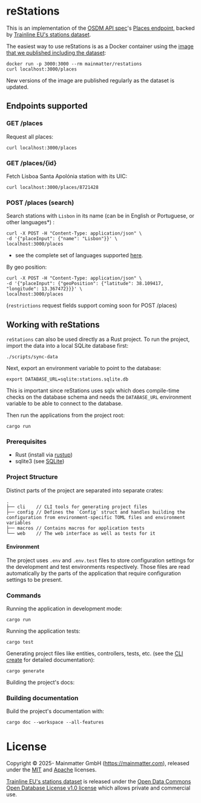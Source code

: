 # reStations

This is an implementation of the [OSDM API spec](https://osdm.io)'s [Places endpoint](https://redocly.github.io/redoc/?url=https://raw.githubusercontent.com/UnionInternationalCheminsdeFer/OSDM/master/specification/v3.3/OSDM-online-api-v3.3.0.yml&nocors#tag/Places), backed by [Trainline EU's stations dataset](https://github.com/trainline-eu/stations).

The easiest way to use reStations is as a Docker container using the [image that we published including the dataset](https://hub.docker.com/r/mainmatter/restations):

```
docker run -p 3000:3000 --rm mainmatter/restations
curl localhost:3000/places
```

New versions of the image are published regularly as the dataset is updated.

## Endpoints supported

### GET /places

Request all places:
```
curl localhost:3000/places
```

### GET /places/{id}

Fetch Lisboa Santa Apolónia station with its UIC:
```
curl localhost:3000/places/8721428
```

### POST /places (search)

Search stations with `Lisbon` in its name (can be in English or Portuguese, or other languages*) :
```
curl -X POST -H "Content-Type: application/json" \
-d '{"placeInput": {"name": "Lisbon"}}' \
localhost:3000/places
```
* see the complete set of languages supported [here](https://github.com/trainline-eu/stations/blob/master/src/main/resources/languages.json).

By geo position:
```
curl -X POST -H "Content-Type: application/json" \
-d '{"placeInput": {"geoPosition": {"latitude": 38.109417, "longitude": 13.367472}}}' \
localhost:3000/places
```

(`restrictions` request fields support coming soon for POST /places)

## Working with reStations

`reStations` can also be used directly as a Rust project. To run the project, import the data into a local SQLite database first:

```
./scripts/sync-data
```

Next, export an environment variable to point to the database:

```
export DATABASE_URL=sqlite:stations.sqlite.db
```

This is important since reStations uses sqlx which does compile-time checks on the database schema and needs the `DATABASE_URL` environment variable to be able to connect to the database.

Then run the applications from the project root:

```
cargo run
```

### Prerequisites

* Rust (install via [rustup](https://rustup.rs))
* sqlite3 (see [SQLite](https://www.sqlite.org))

### Project Structure

Distinct parts of the project are separated into separate crates:

```
.
├── cli    // CLI tools for generating project files
├── config // Defines the `Config` struct and handles building the configuration from environment-specific TOML files and environment variables
├── macros // Contains macros for application tests
└── web    // The web interface as well as tests for it
```

#### Environment

The project uses `.env` and `.env.test` files to store configuration settings for the development and test environments respectively. Those files are read automatically by the parts of the application that require configuration settings to be present.

### Commands

Running the application in development mode:

```
cargo run
```

Running the application tests:

```
cargo test
```

Generating project files like entities, controllers, tests, etc. (see the [CLI create](./cli/README.md) for detailed documentation):

```
cargo generate
```

Building the project's docs:

### Building documentation

Build the project's documentation with:

```
cargo doc --workspace --all-features
```

# License

Copyright © 2025- Mainmatter GmbH (https://mainmatter.com), released under the
[MIT](./LICENSE-MIT) and [Apache](./LICENSE-APACHE) licenses.

[Trainline EU's stations dataset](https://github.com/trainline-eu/stations) is released under the [Open Data Commons Open Database License v1.0 license](https://github.com/trainline-eu/stations/blob/master/LICENCE.txt) which allows private and commercial use.
